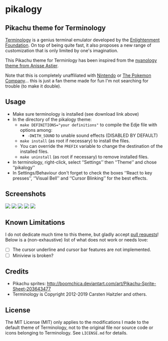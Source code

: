 # pikalogy

## Pikachu theme for Terminology

[Terminology][2] is a genius terminal emulator developed by the [Enlightenment
Foundation][1]. On top of being quite fast, it also proposes a new range of
customization that is only limited by one's imagination.

This Pikachu theme for Terminlogy has been inspired from the [nyanology theme
from Anisse Astier][3].

Note that this is completely unaffiliated with [Nintendo][5] or [The Pokemon
Company][4]... this is just a fan theme made for fun I'm not searching for
trouble (to make it double).

## Usage

* Make sure terminology is installed (see download link above)
* In the directory of the pikalogy theme:
  * `make DEFINITIONS="your definitions"` to compile the Edje file with options
    among:
    * `-DWITH_SOUND` to unable sound effects (DISABLED BY DEFAULT)
  * `make install` (as root if necessary) to install the files.
  * You can override the `PREFIX` variable to change the destination of the
    installed files.
  * `make uninstall` (as root if necessary) to remove installed files.
* In terminology, right-click, select ‘‘Settings’’ then ‘‘Theme’’ and chose
  ‘‘pikalogy’’
* In Settings/Behaviour don't forget to check the boxes ‘‘React to key
  presses’’, ‘‘Visual Bell’’ and ‘‘Cursor Blinking’’ for the best effects.


## Screenshots

![](docs/1.jpg)
![](docs/2.jpg)
![](docs/3.jpg)
![](docs/4.jpg)
![](docs/5.jpg)


## Known Limitations

I do not dedicate much time to this theme, but gladly accept [pull
requests][6]! Below is a (non-exhaustive) list of what does not work
or needs love:

- [ ] The cursor underline and cursor bar features are not implemented.
- [ ] Miniview is broken?

## Credits

* Pikachu sprites: http://boomchica.deviantart.com/art/Pikachu-Sprite-Sheet-203643477
* Terminology is Copyright 2012-2019 Carsten Haitzler and others.

## License

The MIT License (MIT) only applies to the modifications I made to the default
theme of Terminology, not to the original file nor source code or icons
belonging to Terminology.  See `LICENSE.md` for details.

[1]: https://www.enlightenment.org
[2]: https://www.enlightenment.org/about-terminology
[3]: https://github.com/anisse/nyanology
[4]: https://www.pokemon.com/us/
[5]: https://www.nintendo.com/
[6]: https://help.github.com/en/articles/creating-a-pull-request
